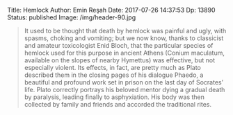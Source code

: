 Title: Hemlock
Author: Emin Reşah
Date:  2017-07-26 14:37:53
Dp: 13890
Status: published
Image: /img/header-90.jpg

> It used to be thought that death by hemlock was painful and ugly, with spasms,
> choking and vomiting; but we now know, thanks to classicist and amateur
> toxicologist Enid Bloch, that the particular species of hemlock used for this
> purpose in ancient Athens (Conium maculatum, available on the slopes of nearby
> Hymettus) was effective, but not especially violent. Its effects, in fact, are
> pretty much as Plato described them in the closing pages of his dialogue Phaedo,
> a beautiful and profound work set in prison on the last day of Socrates’ life.
> Plato correctly portrays his beloved mentor dying a gradual death by paralysis,
> leading finally to asphyxiation. His body was then collected by family and
> friends and accorded the traditional rites.


